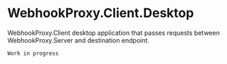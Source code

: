 # WebhookProxy.Client.Desktop

WebhookProxy.Client desktop application that passes requests between WebhookProxy.Server and destination endpoint.

```console
Work in progress
```
